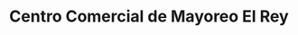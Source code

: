 ---
title: "Centro Comercial de Mayoreo El Rey"
url: /milwaukee/centro-comercial-de-mayoreo-el-rey/
shop: Großhandel
---